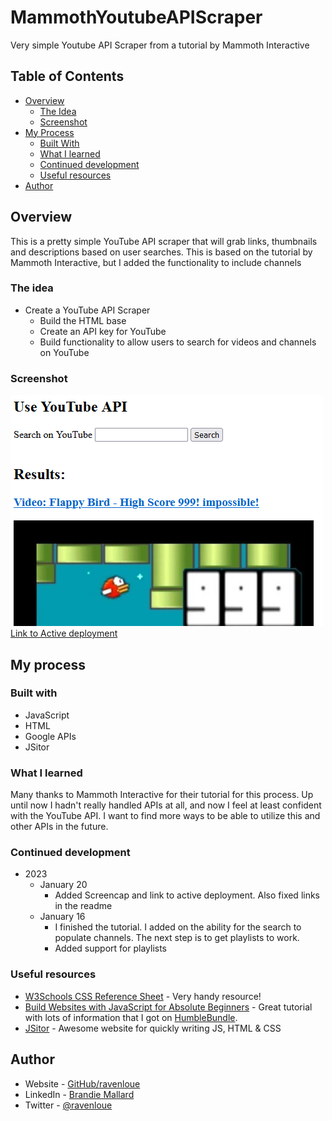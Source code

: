 # MammothYoutubeAPIScraper
Very simple Youtube API Scraper from a tutorial by Mammoth Interactive

## Table of Contents

- [Overview](#overview)
  - [The Idea](#the-idea)
  - [Screenshot](#screenshot)
- [My Process](#my-process)
  - [Built With](#built-with)
  - [What I learned](#what-i-learned)
  - [Continued development](#continued-development)
  - [Useful resources](#useful-resources)
- [Author](#author)

## Overview

This is a pretty simple YouTube API scraper that will grab links, thumbnails and descriptions based on user searches. This is based on the tutorial by Mammoth Interactive, but I added the functionality to include channels

### The idea

- Create a YouTube API Scraper
  - Build the HTML base
  - Create an API key for YouTube
  - Build functionality to allow users to search for videos and channels on YouTube

### Screenshot

![YoutubeScraper](https://github.com/ravenloue/MammothYoutubeAPIScraper/blob/main/YoutubeScraperScreenshot.png)
[Link to Active deployment](https://ravenloue.github.io/MammothYoutubeAPIScraper/MammothYoutubeAPIScraper.html)

## My process

### Built with

- JavaScript
- HTML
- Google APIs
- JSitor

### What I learned

Many thanks to Mammoth Interactive for their tutorial for this process. Up until now I hadn't really handled APIs at all, and now I feel at least confident with the YouTube API. I want to find more ways to be able to utilize this and other APIs in the future. 

### Continued development
- 2023
  - January 20
    - Added Screencap and link to active deployment. Also fixed links in the readme
  - January 16
    - I finished the tutorial. I added on the ability for the search to populate channels. The next step is to get playlists to work. 
    - Added support for playlists

### Useful resources

- [W3Schools CSS Reference Sheet](https://www.w3schools.com/cssref/) - Very handy resource!
- [Build Websites with JavaScript for Absolute Beginners](https://training.mammothinteractive.com/courses/1955452) - Great tutorial with lots of information that I got on [HumbleBundle](https://www.humblebundle.com/).
- [JSitor](https://jsitor.com/) - Awesome website for quickly writing JS, HTML & CSS


## Author

- Website - [GitHub/ravenloue](https://github.com/ravenloue)
- LinkedIn - [Brandie Mallard](https://www.linkedin.com/in/brandie-mallard-0554aa219/)
- Twitter - [@ravenloue](https://www.twitter.com/ravenloue)
